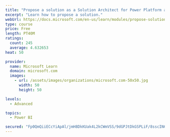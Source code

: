 ```yaml
---
title: "Propose a solution as a Solution Architect for Power Platform and Dynamics 365"
excerpt: "Learn how to propose a solution."
webUrl: https://docs.microsoft.com/en-us/learn/modules/propose-solution/
type: course
price: Free
length: PT40M
ratings:
  count: 245
  average: 4.632653
heat: 50

provider:
  name: Microsoft Learn
  domain: microsoft.com
  images:
    - url: /assets/images/organizations/microsoft.com-50x50.jpg
      width: 50
      height: 50

levels:
  - Advanced

topics:
  - Power BI

secured: "Fp0QmQiiECcYiApAl/jmH8DkKUak4L2kCWmVSS/9dGPJtDkGSPLiF/8sscIN63iqwT9wbeBZ7RXA03FDQUwPVKc8B5vrU7Vm6yodh1hzPe1MyjVfv8x2jFkKotWfpBPFbI6urMq4WCVrBLvqi86UUbaqz5yMYKjUMmtOGBdDBq9QJkiHMjub9yZYa9Q4oFzUiSCFfAKcuLZAFqc6+fQcnUbPwIVGw1h8oKU5TX/rl/2XXK3X2E7H+2oYVADzCVpW2rI9dUW+KfUb+zVTMJQl6qNuFuUDqkcSQ8bLW8rnXzPYJTcNa7CEdVhvZ+kP8YS7Ob9BlppmSA7HCrl/R6nFP0EJNvFCMiO/RouIkof3v8D+/E6oa/gnZf5EEm9yva7mLTYcObssRTWU0LCrn3ql4g==;9DJOVWA5JH2pQWERpVttsA=="
---
```


